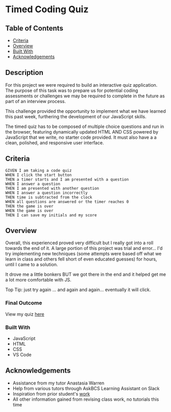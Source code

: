 # Timed Coding Quiz

## Table of Contents

- [Criteria](#criteria)
- [Overview](#overview)
- [Built With](#built-with)
- [Acknowledgements](#acknowledgements)

## Description
For this project we were required to build an interactive quiz application. The purpose of this task was to prepare us for potential coding assessments or challenges we may be required to complete in the future as part of an interview process. 

This challenge provided the opportunity to implement what we have learned this past week, furthering the development of our JavaScript skills.

The timed quiz has to be composed of multiple choice questions and run in the browser, featuring dynamically updated HTML AND CSS powered by JavaScript that we write, no starter code provided. It must also have a a clean, polished, and responsive user interface.


## Criteria
```
GIVEN I am taking a code quiz
WHEN I click the start button
THEN a timer starts and I am presented with a question
WHEN I answer a question
THEN I am presented with another question
WHEN I answer a question incorrectly
THEN time is subtracted from the clock
WHEN all questions are answered or the timer reaches 0
THEN the game is over
WHEN the game is over
THEN I can save my initials and my score
```


## Overview
 Overall, this experienced proved very difficult but I really got into a roll towards the end of it. A large portion of this project was trial and error... I'd try implementing new techniques (some attempts were based off what we learn in class and others fell short of even educated guesses) for hours, until I came to a solution.

 It drove me a little bonkers BUT we got there in the end and it helped get me a lot more comfortable with JS.

Top Tip: just try again ... and again and again... eventually it will click.


### Final Outcome
View my quiz [here](https://jayabaldwin.github.io/timed-code-quiz/)

<!-- Insert screenshot here -->


### Built With
- JavaScript
- HTML
- CSS
- VS Code



## Acknowledgements
- Assistance from my tutor Anastasia Warren
- Help from various tutors through AskBCS Learning Assistant on Slack
- Inspiration from prior student's [work](https://github.com/mmeii/code-quiz)
- All other information gained from revising class work, no tutorials this time